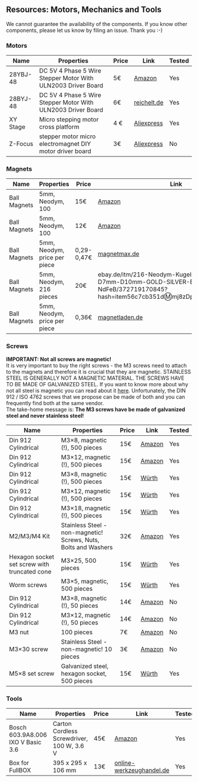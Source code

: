 ## Resources: Motors, Mechanics and Tools

We cannot guarantee the availability of the components. If you know other components, please let us know by filing an issue. Thank you :-)

### Motors
|  Name | Properties  |  Price | Link  | Tested |
|---|---|---|---|---|
|  28YBJ-48 | DC 5V 4 Phase 5 Wire Stepper Motor With ULN2003 Driver Board | 5€  | [Amazon](https://www.amazon.com/28YBJ-48-Stepper-ULN2003-Driver-Board/dp/B00XDTFW1M)  | Yes |
28BYJ-48 | DC 5V 4 Phase 5 Wire Stepper Motor With ULN2003 Driver Board | 6€ | [reichelt.de](https://www.reichelt.de/entwicklerboards-schrittmotor-inkl-steuerung-uln2003-debo-moto1-p192146.html) | Yes
|  XY Stage| Micro stepping motor cross platform| 4 €  | [Aliexpress](https://www.aliexpress.com/item/Micro-stepping-motor-cross-platform-small-mobile-digital-microscope-XY-axis-table-experiment-two-slide/32790147861.html)  | Yes |
Z-Focus |stepper motor micro electromagnet DIY motor driver board |3€ |[Aliexpress](https://www.aliexpress.com/i/32788292171.html?spm=a2g0x.12057483.1000001.8.2bc850e3EY8AkQ)| No


### Magnets
|  Name | Properties  |  Price | Link  | Tested |
|---|---|---|---|---|
|  Ball Magnets | 5mm, Neodym, 100 | 15€  | [Amazon](https://www.amazon.de/COFCO-125-Neodym-Kugelmagnete-5-mm/dp/B076QGPRFF/ref=sr_1_cc_5?s=aps&ie=UTF8&qid=1542899825&sr=1-5-catcorr&keywords=kugelmagnet+5mm) | Yes
|  Ball Magnets | 5mm, Neodym, 100 | 12€  | [Amazon](https://www.amazon.de/dp/B075V2G73J/?coliid=I1XQI10QI7YDJG&colid=2GSTXQZE5T6TK&psc=1&ref_=lv_vv_lig_dp_it) | No
|  Ball Magnets | 5mm, Neodym, price per piece | 0,29-0,47€  | [magnetmax.de](https://www.magnetmax.de/Neodym-Kugelmagnete/Magnetkugel-Kugelmagnet-O-5-0-mm-Neodym-vernickelt-N40-haelt-400-g::158.html) | Yes
|  Ball Magnets | 5mm, Neodym, 216 pieces | 20€ | ebay.de/itm/216-Neodym-Kugelmagnete-D5mm-D7mm-D10mm-GOLD-SILVER-BLACK-NICKEL-NdFeB/372719170845?hash=item56c7cb351d:m:mj8zDp5AN1PxzUDiyJu1Rsg | Yes
|  Ball Magnets | 5mm, Neodym, price per piece | 0,36€  | [magnetladen.de](https://www.magnetladen.de/kugelmagnet-5-mm-n42-nickel/) | Yes


### Screws
**IMPORTANT: Not all screws are magnetic!**  
It is very important to buy the right screws - the M3 screws need to attach to the magnets and therefore it is crucial that they are magnetic. STAINLESS STEEL IS GENERALLY NOT A MAGNETIC MATERIAL. THE SCREWS HAVE TO BE MADE OF GALVANIZED STEEL. If you want to know more about why not all steel is magnetic you can read about it [here](https://monnigindustry.com/2020/12/23/is-galvanized-steel-magnetic-why-or-why-not/). Unfortunately, the DIN 912 / ISO 4762 screws that we propose can be made of both and you can frequently find both at the same vendor.    
The take-home message is: **The M3 screws have be made of galvanized steel and never stainless steel!**

|  Name | Properties  |  Price | Link  | Tested |
|---|---|---|---|---|
|  Din 912 Cylindrical | M3×8, magnetic (!), 500 pieces | 15€  | [Amazon](https://www.amazon.de/dp/B018MP15LM/ref=pe_3044161_185740101_TE_item) | Yes
|  Din 912 Cylindrical | M3×12, magnetic (!), 500 pieces | 15€  | [Amazon](https://www.amazon.de/-/en/500-12-9-ALLEN-Cylinder-Head-Screws-12-Steel/dp/B071JJ5MFW/ref=sr_1_17?dchild=1&keywords=500+st%C3%BCck+inbus+zylinderschrauben+din+912+10.9+verzinkt+m3&qid=1611568060&s=diy&sr=1-17) | Yes
Din 912 Cylindrical | M3×8, magnetic (!), 500 pieces | 15€  | [Würth](https://eshop.wuerth.de/Zylinderschraube-mit-Innensechskant-SHR-ZYL-ISO4762-88-IS25-A2K-M3X8/00843%20%208.sku/de/DE/EUR/) | Yes
Din 912 Cylindrical | M3×12, magnetic (!), 500 pieces | 15€  | [Würth](https://eshop.wuerth.de/Zylinderschraube-mit-Innensechskant-SHR-ZYL-ISO4762-88-IS25-A2K-M3X12/00843%20%2012.sku/de/DE/EUR/) | Yes
Din 912 Cylindrical | M3×18, magnetic (!), 500 pieces | 15€  | [Würth](https://eshop.wuerth.de/Zylinderschraube-mit-Innensechskant-SHR-ZYL-ISO4762-88-IS25-A2K-M3X18/00843%20%2018.sku/de/DE/EUR/) | Yes
M2/M3/M4 Kit | Stainless Steel - non-magnetic! Screws, Nuts, Bolts and Washers | 32€ | [Amazon](https://www.amazon.de/Edelstahl-Sechskopf-Knopf-Schrauben-Unterlegscheiben-Sortiment-Aufbewahrung/dp/B073SS7D8J/ref=sr_1_fkmr0_1?__mk_de_DE=%C3%85M%C3%85%C5%BD%C3%95%C3%91&keywords=zylinderkopfschrauben+set+galvanisiert&qid=1565007371&s=diy&sr=1-1-fkmr0) | Yes
Hexagon socket set screw with truncated cone | M3×25, 500 pieces  | 15€ | [Würth](https://eshop.wuerth.de/Gewindestift-Innensechskant-und-Kegelstumpf-STI-STMPF-ISO4026-45H-IS15-A2K-M3X25/025503%2025.sku/WuerthGroup-Wuerth.cgid/de/DE/EUR/?VisibleSearchTerm=STI-STMPF-ISO4026-45H-IS1%2C5-%28A2K%29-M3X25&CampaignName=SR001) | Yes
Worm screws | M3×5, magnetic, 500 pieces | 15€ | [Würth](https://eshop.wuerth.de/Gewindestift-Innensechskant-und-Kegelstumpf-STI-STMPF-ISO4026-45H-IS15-A2K-M3X5/025503%205.sku/de/DE/EUR/&SelectedFilterAttribut=%255B%257B%2522name%2522%253A%2522ATThreadTypeXNominalDiameter%2522%252C%2522value%2522%253A%255B%2522M3%2522%255D%252C%2522title%2522%253A%2522Gewindeart%2520x%2520Nenndurchmesser%2522%257D%252C%257B%2522name%2522%253A%2522ATLength%2522%252C%2522value%2522%253A%255B%25225%2520mm%2522%255D%252C%2522title%2522%253A%2522L%25C3%25A4nge%2522%257D%252C%257B%2522name%2522%253A%2522ATMaterialType%2522%252C%2522value%2522%253A%255B%2522Stahl%2522%255D%252C%2522title%2522%253A%2522Werkstoff%2522%257D%255D) | Yes
Din 912 Cylindrical | M3×8, magnetic (!), 50 pieces | 14€  | [Amazon](https://www.amazon.de/dp/B07NNSP4B5/?coliid=I1AM9O1YBO0H5Y&colid=2GSTXQZE5T6TK&psc=1&ref_=lv_vv_lig_dp_it) | No
Din 912 Cylindrical | M3×12, magnetic (!), 50 pieces | 14€  | [Amazon](https://www.amazon.de/dp/B07NP4MH15/?coliid=I2ZC4GD0H4MJN7&colid=2GSTXQZE5T6TK&ref_=lv_vv_lig_dp_it&th=1) | No
M3 nut | 100 pieces | 7€ | [Amazon](https://www.amazon.de/dp/B07FCNY726/?coliid=I36E95CHIM96IH&colid=2GSTXQZE5T6TK&psc=1&ref_=lv_vv_lig_dp_it) | No
M3×30 screw | Stainless Steel - non-magnetic! 10 pieces | 3€ | [Amazon](https://www.amazon.de/Zylinderschrauben-mit-Innensechskant-Vollgewinde-Zylinderkopfschrauben/dp/B01H9HGE4W/ref=pd_bxgy_2/261-1216229-5549766?_encoding=UTF8&pd_rd_i=B01H9HDA08&pd_rd_r=12351375-a08b-4f22-a804-5563250ddd43&pd_rd_w=LfKZk&pd_rd_wg=pTMVD&pf_rd_p=4490d326-3239-499b-8c8a-0dd8d6ad582a&pf_rd_r=TGFT2SCVQZBW7653EM5T&refRID=TGFT2SCVQZBW7653EM5T&th=1) | No
M5×8 set screw | Galvanized steel, hexagon socket, 500 pieces | 15€ | [Würth](https://eshop.wuerth.de/Produktkategorien/ISO-4026-Stahl-45H-verzinkt/14013511052004.cyid/1401.cgid/de/DE/EUR/?CatalogCategoryRef=14013511052004%40WuerthGroup-Wuerth-1401&SelectedFilterAttribut=%255B%257B%2522name%2522%253A%2522AT_ThreadTypeXNominalDiameter%2522%252C%2522value%2522%253A%255B%2522M5%2522%255D%252C%2522title%2522%253A%2522Gewindeart%2520x%2520Nenndurchmesser%2522%257D%252C%257B%2522name%2522%253A%2522AT_Length%2522%252C%2522value%2522%253A%255B%25228%2520mm%2522%255D%252C%2522title%2522%253A%2522L%25C3%25A4nge%2522%257D%255D) | Yes


### Tools
|  Name | Properties  |  Price | Link  | Tested |
|---|---|---|---|---|
Bosch 603.9A8.006 IXO V Basic 3.6 | Carton Cordless Screwdriver, 100 W, 3.6 V | 45€ | [Amazon](https://www.amazon.de/Bosch-603-9A8-006-Basic-Carton-Akkuschrauber/dp/B01N43TJ8K/ref=sr_1_fkmrnull_1?__mk_de_DE=%C3%85M%C3%85%C5%BD%C3%95%C3%91&keywords=Bosch+603.9A8.006+IXO+V+Basic+3%2C6+Carton+Akkuschrauber%2C+100+W%2C+3.6+V&qid=1555592159&s=gateway&sr=8-1-fkmrnull) | Yes
Box for FullBOX | 395 x 295 x 106 mm | 13€ | [online-werkzeughandel.de](https://www.online-werkzeughandel.de/diverses/4/kunststoffkoffer-grau-b-395xh-295xt-106mm-m-schaumstoffeinlage-pp_12089_8276) | Yes
